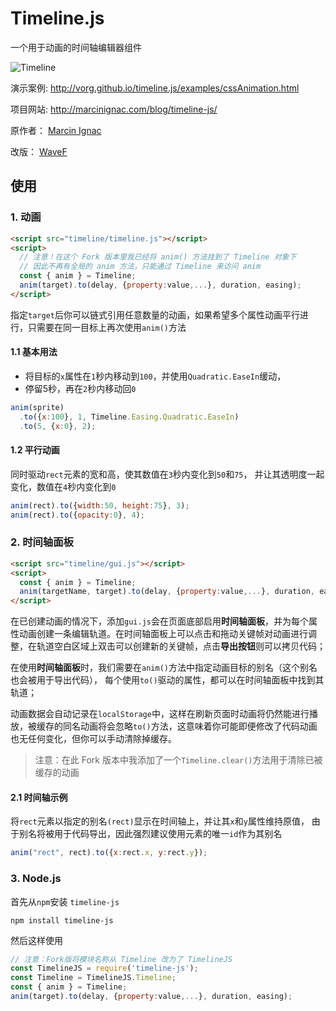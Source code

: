 # Timeline.js

一个用于动画的时间轴编辑器组件

![Timeline](https://ax.minicg.com/images/timeline.png)

演示案例:
http://vorg.github.io/timeline.js/examples/cssAnimation.html

项目网站:
http://marcinignac.com/blog/timeline-js/

原作者：
[Marcin Ignac](https://github.com/vorg)

改版：
[WaveF](https://gitee.com/wavef)


## 使用

### 1. 动画
```html
<script src="timeline/timeline.js"></script>
<script>
  // 注意！在这个 Fork 版本里我已经将 anim() 方法挂到了 Timeline 对象下
  // 因此不再有全局的 anim 方法，只能通过 Timeline 来访问 anim
  const { anim } = Timeline;
  anim(target).to(delay, {property:value,...}, duration, easing);
</script>
```

指定`target`后你可以链式引用任意数量的动画，如果希望多个属性动画平行进行，只需要在同一目标上再次使用`anim()`方法
#### 1.1 基本用法

- 将目标的`x`属性在`1`秒内移动到`100`，并使用`Quadratic.EaseIn`缓动，
- 停留5秒，再在`2`秒内移动回`0`

```js
anim(sprite)
  .to({x:100}, 1, Timeline.Easing.Quadratic.EaseIn)
  .to(5, {x:0}, 2);
```

#### 1.2 平行动画

同时驱动`rect`元素的宽和高，使其数值在`3`秒内变化到`50`和`75`，
并让其透明度一起变化，数值在`4`秒内变化到`0`

```js
anim(rect).to({width:50, height:75}, 3);
anim(rect).to({opacity:0}, 4);
```

### 2. 时间轴面板

```html
<script src="timeline/gui.js"></script>
<script>
  const { anim } = Timeline;
  anim(targetName, target).to(delay, {property:value,...}, duration, easing);
</script>
```

在已创建动画的情况下，添加`gui.js`会在页面底部启用**时间轴面板**，并为每个属性动画创建一条编辑轨道。在时间轴面板上可以点击和拖动关键帧对动画进行调整，在轨道空白区域上双击可以创建新的关键帧，点击**导出按钮**则可以拷贝代码；

在使用**时间轴面板**时，我们需要在`anim()`方法中指定动画目标的别名（这个别名也会被用于导出代码），
每个使用`to()`驱动的属性，都可以在时间轴面板中找到其轨道；

动画数据会自动记录在`localStorage`中，这样在刷新页面时动画将仍然能进行播放，被缓存的同名动画将会忽略`to()`方法，这意味着你可能即便修改了代码动画也无任何变化，但你可以手动清除掉缓存。
> 注意：在此 Fork 版本中我添加了一个`Timeline.clear()`方法用于清除已被缓存的动画


#### 2.1 时间轴示例

将`rect`元素以指定的别名`(rect)`显示在时间轴上，并让其`x`和`y`属性维持原值，
由于别名将被用于代码导出，因此强烈建议使用元素的唯一`id`作为其别名

```js
anim("rect", rect).to({x:rect.x, y:rect.y});
```


### 3. Node.js

首先从`npm`安装 `timeline-js`

`npm install timeline-js`

然后这样使用

```js
// 注意：Fork版将模块名称从 Timeline 改为了 TimelineJS
const TimelineJS = require('timeline-js');
const Timeline = TimelineJS.Timeline;
const { anim } = Timeline;
anim(target).to(delay, {property:value,...}, duration, easing);
```